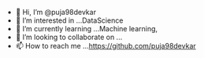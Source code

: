 - 👋 Hi, I’m @puja98devkar
- 👀 I’m interested in ...DataScience
- 🌱 I’m currently learning ...Machine learning,
- 💞️ I’m looking to collaborate on ...
- 📫 How to reach me ...https://github.com/puja98devkar

<!---
puja98devkar/puja98devkar is a ✨ special ✨ repository because its `README.md` (this file) appears on your GitHub profile.
You can click the Preview link to take a look at your changes.
--->
